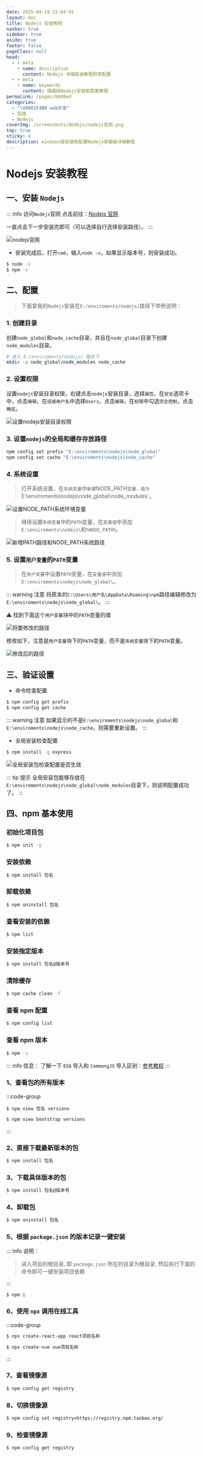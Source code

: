 ```yaml
---
date: 2025-04-19 22:04:01
layout: doc
title: Nodejs 安装教程
navbar: true
sidebar: true
aside: true
footer: false
pageClass: null
head:
  - - meta
    - name: description
      content: Nodejs 详细安装教程附带配置
  - - meta
    - name: keywords
      content: 保姆级Nodejs安装和配置教程
permalink: /pages/b609ed
categories:
  - "\U0001F4BB️ web开发"
  - 后端
  - Nodejs
coverImg: /screenshots/Nodejs/nodejs官网.png
top: true
sticky: 4
description: windows版安装和配置Nodejs保姆级详细教程
---
```


# Nodejs 安装教程

## 一、安装 `Nodejs`

::: info 访问`Nodejs`官网
点击前往：[Nodejs 官网](https://nodejs.org/en)

一直点击下一步安装完即可（可以选择自行选择安装路径）。
:::

![nodejs官网](/screenshots/Nodejs/nodejs官网.png)

- 安装完成后，打开`cmd`，输入`node -v`，如果显示版本号，则安装成功。

```bash
$ node -v
$ npm -v
```

## 二、配置

> 下面拿我的`Nodejs`安装在`E:/enviroments/nodejs/`路径下举例说明：

### 1. 创建目录

创建`node_global`和`node_cache`目录，并且在`node_global`目录下创建`node_modules`目录。

```bash
# 进入 E:/enviroments/nodejs/ 路径下
mkdir -p node_global/node_modules node_cache
```

### 2. 设置权限

设置`nodejs`安装目录权限，右键点击`nodejs`安装目录，选择`属性`，在`安全`选项卡中，点击`编辑`，在`组或用户名`中选择`Users`，点击`编辑`，在`权限`中勾选`完全控制`，点击`确定`。

![设置nodejs安装目录权限](/screenshots/Nodejs/设置nodejs安装目录权限.png)

### 3. 设置`nodejs`的全局和缓存存放路径

```bash
npm config set prefix "E:\enviroments\nodejs\node_global"
npm config set cache "E:\enviroments\nodejs\node_cache"
```

### 4. 系统设置

> 打开系统设置，在`系统变量`中`新建`NODE_PATH`变量，值为`E:\enviroments\nodejs\node_global\node_modules`。

![设置NODE_PATH系统环境变量](/screenshots/Nodejs/设置NODE_PATH变量.png)

> 继续设置`系统变量`中的`PATH`变量，在`变量值`中添加`E:\enviroments\nodejs\`和`%NODE_PATH%`。

![新增PATH路径和NODE_PATH系统路径](/screenshots/Nodejs/新增PATH系统路径.png)

### 5. 设置`用户变量`的`PATH`变量

> 在`用户变量`中设置`PATH`变量，在`变量值`中添加`E:\enviroments\nodejs\node_global\`。

::: warning 注意
将原本的`C:\Users\用户名\AppData\Roaming\npm`路径编辑修改为`E:\enviroments\nodejs\node_global\`。
:::

:warning: 找到下面这个`用户变量`块中的`PATH`变量的值

![将要修改的路径](/screenshots/Nodejs/将要修改的路径.png)

修改如下，注意是`用户变量`块下的`PATH`变量，而不是`系统变量`块下的`PATH`变量。

![修改后的路径](/screenshots/Nodejs/设置npm全局安装路径的值.png)

## 三、验证设置

- 命令检查配置

```bash
$ npm config get prefix
$ npm config get cache
```

::: warning 注意
如果显示的不是`E:\enviroments\nodejs\node_global`和`E:\enviroments\nodejs\node_cache`，则需要重新设置。
:::

- 全局安装检查配置

```bash
$ npm install -g express
```

![全局安装包检查配置是否生效](/screenshots/Nodejs/全局安装包检查配置是否生效.png)

::: tip 提示
全局安装包能够存放在`E:\enviroments\nodejs\node_global\node_modules`目录下，则说明配置成功了。
:::

## 四、npm 基本使用

### 初始化项目包

```bash
$ npm init -y
```

### 安装依赖

```bash
$ npm install 包名
```

### 卸载依赖

```bash
$ npm uninstall 包名
```

### 查看安装的依赖

```bash
$ npm list
```

### 安装指定版本

```bash
$ npm install 包名@版本号
```

### 清除缓存

```bash
$ npm cache clean -f
```

### 查看 npm 配置

```bash
$ npm config list
```

### 查看 npm 版本

```bash
$ npm -v
```

::: info 信息：
了解一下 `ES6` 导入和 `CommongJS` 导入区别：[参考教程](https://blog.csdn.net/weixin_43638968/article/details/108871430)
:::

### 1、查看包的所有版本

:::code-group

```bash{1}
$ npm view 包名 versions
```

```bash [例子]{1}
$ npm view bootstrap versions
```

:::

### 2、直接下载最新版本的包

```bash
$ npm install 包名
```

### 3、下载具体版本的包

```bash
$ npm install 包名@版本号
```

### 4、卸载包

```bash
$ npm uninstall 包名
```

### 5、根据 `package.json` 的版本记录一键安装

::: info 说明：

> 进入项目的根目录, 即 `package.json` 所在的目录为根目录, 然后执行下面的命令即可一键安装项目依赖

:::

```bash{1}
$ npm i
```

### 6、使用 `npx` 调用在线工具

:::code-group

```bash [创建 react 项目]{1}
$ npx create-react-app react项目名称
```

```bash [创建 vue 项目]{1}
$ npx create-vue vue项目名称
```

:::

### 7、查看镜像源

```bash
$ npm config get registry
```

### 8、切换镜像源

```bash
$ npm config set registry=https://registry.npm.taobao.org/
```

### 9、检查镜像源

```bash
$ npm config get registry
```
